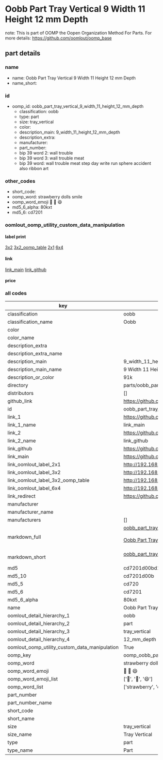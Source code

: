 # Oobb Part Tray Vertical 9 Width 11 Height 12 mm Depth  

note: This is part of OOMP the Oopen Organization Method For Parts. For more details: https://github.com/oomlout/oomp_base

##  part details
  







### name
* name: Oobb Part Tray Vertical 9 Width 11 Height 12 mm Depth
* name_short: 
### id
* oomp_id: oobb_part_tray_vertical_9_width_11_height_12_mm_depth
  * classification: oobb
  * type: part
  * size: tray_vertical
  * color: 
  * description_main: 9_width_11_height_12_mm_depth
  * description_extra: 
  * manufacturer: 
  * part_number: 
  * bip 39 word 2: wall trouble
  * bip 39 word 3: wall trouble meat
  * bip 39 word: wall trouble meat step day write run sphere accident also ribbon art

### other_codes
* short_code: 
* oomp_word: strawberry dolls smile
* oomp_word_emoji :strawberry: :dolls: :smile:
* md5_6_alpha: 80kxt
* md5_6: cd7201






### oomlout_oomp_utility_custom_data_manipulation
#### label print
[3x2](http://192.168.1.245:1112/?label=oomp%2080kxt)
[3x2_oomp_table](http://192.168.1.108:1112/?label=oomp%2080kxt)
[2x1](http://192.168.1.242:1112/?label=oomp%2080kxt)
[6x4](http://192.168.1.55:1112/?label=oomp%2080kxt)    

#### link

[link_main](https://github.com/oomlout/oomlout_oomp_version_1_messy/tree/main/parts/oobb_part_tray_vertical_9_width_11_height_12_mm_depth) [link_github](https://github.com/oomlout/oomlout_oomp_version_1_messy/tree/main/parts/oobb_part_tray_vertical_9_width_11_height_12_mm_depth)                             

#### price







### all codes 
| key | value |  
| --- | --- |  
| classification | oobb |  
| classification_name | Oobb |  
| color |  |  
| color_name |  |  
| description_extra |  |  
| description_extra_name |  |  
| description_main | 9_width_11_height_12_mm_depth |  
| description_main_name | 9 Width 11 Height 12 mm Depth |  
| description_or_color | 91k |  
| directory | parts/oobb_part_tray_vertical_9_width_11_height_12_mm_depth |  
| distributors | [] |  
| github_link | https://github.com/oomlout/oomlout_oomp_part_src/tree/main/parts/oobb_part_tray_vertical_9_width_11_height_12_mm_depth |  
| id | oobb_part_tray_vertical_9_width_11_height_12_mm_depth |  
| link_1 | https://github.com/oomlout/oomlout_oomp_version_1_messy/tree/main/parts/oobb_part_tray_vertical_9_width_11_height_12_mm_depth |  
| link_1_name | link_main |  
| link_2 | https://github.com/oomlout/oomlout_oomp_version_1_messy/tree/main/parts/oobb_part_tray_vertical_9_width_11_height_12_mm_depth |  
| link_2_name | link_github |  
| link_github | https://github.com/oomlout/oomlout_oomp_version_1_messy/tree/main/parts/oobb_part_tray_vertical_9_width_11_height_12_mm_depth |  
| link_main | https://github.com/oomlout/oomlout_oomp_version_1_messy/tree/main/parts/oobb_part_tray_vertical_9_width_11_height_12_mm_depth |  
| link_oomlout_label_2x1 | http://192.168.1.242:1112/?label=oomp%2080kxt |  
| link_oomlout_label_3x2 | http://192.168.1.245:1112/?label=oomp%2080kxt |  
| link_oomlout_label_3x2_oomp_table | http://192.168.1.108:1112/?label=oomp%2080kxt |  
| link_oomlout_label_6x4 | http://192.168.1.55:1112/?label=oomp%2080kxt |  
| link_redirect | https://github.com/oomlout/oomlout_oomp_version_1_messy/tree/main/parts/oobb_part_tray_vertical_9_width_11_height_12_mm_depth |  
| manufacturer |  |  
| manufacturer_name |  |  
| manufacturers | [] |  
| markdown_full | [oobb_part_tray_vertical_9_width_11_height_12_mm_depth](none)<br>[](none)<br>[Oobb Part Tray Vertical 9 Width 11 Height 12 Mm Depth](none)<br><br> |  
| markdown_short | [oobb_part_tray_vertical_9_width_11_height_12_mm_depth](none)<br><br> |  
| md5 | cd7201d00bd177abfa1c0d57143a47b5 |  
| md5_10 | cd7201d00b |  
| md5_5 | cd720 |  
| md5_6 | cd7201 |  
| md5_6_alpha | 80kxt |  
| name | Oobb Part Tray Vertical 9 Width 11 Height 12 mm Depth |  
| oomlout_detail_hierarchy_1 | oobb |  
| oomlout_detail_hierarchy_2 | part |  
| oomlout_detail_hierarchy_3 | tray_vertical |  
| oomlout_detail_hierarchy_4 | 12_mm_depth |  
| oomlout_oomp_utility_custom_data_manipulation | True |  
| oomp_key | oomp_oobb_part_tray_vertical_9_width_11_height_12_mm_depth |  
| oomp_word | strawberry dolls smile |  
| oomp_word_emoji | :strawberry: :dolls: :smile: |  
| oomp_word_emoji_list | [':strawberry:', ':dolls:', ':smile:'] |  
| oomp_word_list | ['strawberry', 'dolls', 'smile'] |  
| part_number |  |  
| part_number_name |  |  
| short_code |  |  
| short_name |  |  
| size | tray_vertical |  
| size_name | Tray Vertical |  
| type | part |  
| type_name | Part |  
